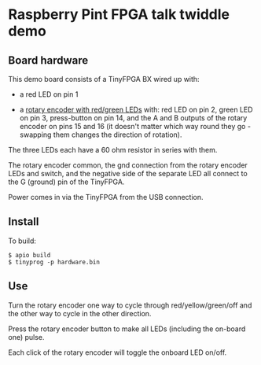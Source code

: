 # Raspberry Pint FPGA talk twiddle demo

## Board hardware

This demo board consists of a TinyFPGA BX wired up with:

 * a red LED on pin 1

 * a [rotary encoder with red/green LEDs](https://www.sparkfun.com/products/15140)
   with: red LED on pin 2, green LED on pin 3, press-button on pin 14, and
   the A and B outputs of the rotary encoder on pins 15 and 16 (it doesn't
   matter which way round they go - swapping them changes the direction of
   rotation).

The three LEDs each have a 60 ohm resistor in series with them.

The rotary encoder common, the gnd connection from the rotary encoder LEDs
and switch, and the negative side of the separate LED all connect to the
G (ground) pin of the TinyFPGA.

Power comes in via the TinyFPGA from the USB connection.

## Install

To build:

```
$ apio build
$ tinyprog -p hardware.bin
```

## Use

Turn the rotary encoder one way to cycle through
red/yellow/green/off and the other way to cycle in the other direction.

Press the rotary encoder button to make all LEDs (including the on-board one)
pulse.

Each click of the rotary encoder will toggle the onboard LED on/off.
